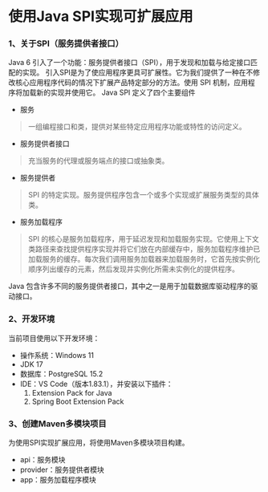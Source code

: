 # 使用Java SPI实现可扩展应用

### 1、关于SPI（服务提供者接口）

Java 6 引入了一个功能：服务提供者接口（SPI），用于发现和加载与给定接口匹配的实现。
引入SPI是为了使应用程序更具可扩展性。它为我们提供了一种在不修改核心应用程序代码的情况下扩展产品特定部分的方法。使用 SPI 机制，应用程序将加载新的实现并使用它。
Java SPI 定义了四个主要组件
- 服务

> 一组编程接口和类，提供对某些特定应用程序功能或特性的访问定义。
- 服务提供者接口

> 充当服务的代理或服务端点的接口或抽象类。
- 服务提供者

> SPI 的特定实现。服务提供程序包含一个或多个实现或扩展服务类型的具体类。
- 服务加载程序

> SPI 的核心是服务加载程序，用于延迟发现和加载服务实现。它使用上下文类路径来查找提供程序实现并将它们放在内部缓存中，服务加载程序维护已加载服务的缓存。每次我们调用服务加载器来加载服务时，它首先按实例化顺序列出缓存的元素，然后发现并实例化所需未实例化的提供程序。

Java 包含许多不同的服务提供者接口，其中之一是用于加载数据库驱动程序的驱动接口。


### 2、开发环境

当前项目使用以下开发环境：
- 操作系统：Windows 11
- JDK 17
- 数据库：PostgreSQL 15.2
- IDE：VS Code（版本1.83.1），并安装以下插件：
  1. Extension Pack for Java
  1. Spring Boot Extension Pack

### 3、创建Maven多模块项目

为使用SPI实现扩展应用，将使用Maven多模块项目构建。
- api：服务模块
- provider：服务提供者模块
- app：服务加载程序模块
